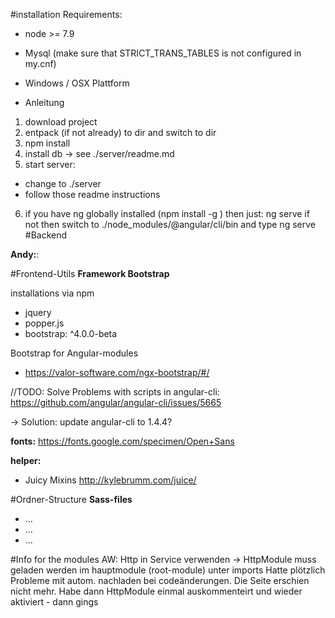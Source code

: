 
#installation
Requirements:
- node >= 7.9
- Mysql (make sure that STRICT_TRANS_TABLES is not configured in my.cnf)
- Windows / OSX Plattform

- Anleitung
1) download project
2) entpack (if not already) to dir and switch to dir
3) npm install
4) install db -> see ./server/readme.md
5) start server:
  - change to ./server 
  - follow those readme instructions 

6) if you have ng globally installed (npm install -g ) then just:
ng serve 
if not then switch to ./node_modules/@angular/cli/bin and type ng serve
#Backend

**Andy:**:


#Frontend-Utils
**Framework Bootstrap**

installations via npm
- jquery 
- popper.js
- bootstrap: ^4.0.0-beta

Bootstrap for Angular-modules
- https://valor-software.com/ngx-bootstrap/#/

//TODO: Solve Problems with scripts in angular-cli:
https://github.com/angular/angular-cli/issues/5665

-> Solution: update angular-cli to 1.4.4?

**fonts:**
https://fonts.google.com/specimen/Open+Sans


**helper:**

- Juicy Mixins
http://kylebrumm.com/juice/



#Ordner-Structure
**Sass-files**
- ...
- ...
- ...


#Info for the modules
AW: Http in Service verwenden -> HttpModule muss geladen werden im hauptmodule (root-module) unter imports
Hatte plötzlich Probleme mit autom. nachladen bei codeänderungen. Die Seite erschien nicht mehr. 
Habe dann HttpModule einmal auskommenteirt und wieder aktiviert - dann gings
